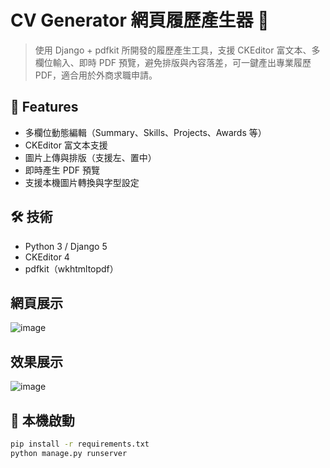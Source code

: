 # CV Generator 網頁履歷產生器 📝

> 使用 Django + pdfkit 所開發的履歷產生工具，支援 CKEditor 富文本、多欄位輸入、即時 PDF 預覽，避免排版與內容落差，可一鍵產出專業履歷 PDF，適合用於外商求職申請。

## 🚀 Features
- 多欄位動態編輯（Summary、Skills、Projects、Awards 等）
- CKEditor 富文本支援
- 圖片上傳與排版（支援左、置中）
- 即時產生 PDF 預覽
- 支援本機圖片轉換與字型設定

## 🛠 技術
- Python 3 / Django 5
- CKEditor 4
- pdfkit（wkhtmltopdf）

## 網頁展示
![image](https://github.com/user-attachments/assets/163c0ad2-942d-445f-8d9c-72fb85705f2f)

## 效果展示
![image](https://github.com/user-attachments/assets/bc4d76ae-c8cd-4193-844d-76257e8a34e6)



## 🔧 本機啟動
```bash
pip install -r requirements.txt
python manage.py runserver
